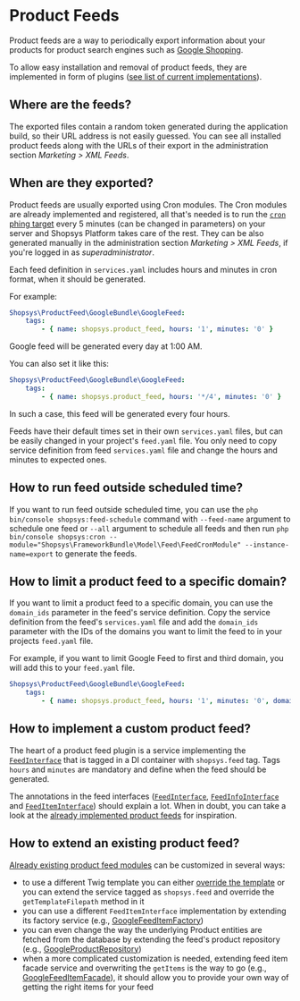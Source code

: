 # Product Feeds

Product feeds are a way to periodically export information about your products for product search engines such as [Google Shopping](https://www.google.com/shopping).

To allow easy installation and removal of product feeds, they are implemented in form of plugins ([see list of current implementations](https://github.com/search?q=topic%3Aproduct-feed+org%3Ashopsys)).

## Where are the feeds?

The exported files contain a random token generated during the application build, so their URL address is not easily guessed.
You can see all installed product feeds along with the URLs of their export in the administration section _Marketing > XML Feeds_.

## When are they exported?

Product feeds are usually exported using Cron modules.
The Cron modules are already implemented and registered, all that's needed is to run the [`cron` phing target](../introduction/console-commands-for-application-management-phing-targets.md#cron) every 5 minutes (can be changed in parameters) on your server and Shopsys Platform takes care of the rest.
They can be also generated manually in the administration section _Marketing > XML Feeds_, if you're logged in as _superadministrator_.

Each feed definition in `services.yaml` includes hours and minutes in cron format, when it should be generated.

For example:

```yaml
Shopsys\ProductFeed\GoogleBundle\GoogleFeed:
    tags:
        - { name: shopsys.product_feed, hours: '1', minutes: '0' }
```

Google feed will be generated every day at 1:00 AM.

You can also set it like this:

```yaml
Shopsys\ProductFeed\GoogleBundle\GoogleFeed:
    tags:
        - { name: shopsys.product_feed, hours: '*/4', minutes: '0' }
```

In such a case, this feed will be generated every four hours.

Feeds have their default times set in their own `services.yaml` files, but can be easily changed in your project's `feed.yaml` file.
You only need to copy service definition from feed `services.yaml` file and change the hours and minutes to expected ones.

## How to run feed outside scheduled time?

If you want to run feed outside scheduled time, you can use the `php bin/console shopsys:feed-schedule` command with `--feed-name` argument to schedule one feed or `--all` argument to schedule all feeds and then run `php bin/console shopsys:cron --module="Shopsys\FrameworkBundle\Model\Feed\FeedCronModule" --instance-name=export` to generate the feeds.

## How to limit a product feed to a specific domain?

If you want to limit a product feed to a specific domain, you can use the `domain_ids` parameter in the feed's service definition.
Copy the service definition from the feed's `services.yaml` file and add the `domain_ids` parameter with the IDs of the domains you want to limit the feed to in your projects `feed.yaml` file.

For example, if you want to limit Google Feed to first and third domain, you will add this to your `feed.yaml` file.

```yaml
Shopsys\ProductFeed\GoogleBundle\GoogleFeed:
    tags:
        - { name: shopsys.product_feed, hours: '1', minutes: '0', domain_ids: '1,3' }
```

## How to implement a custom product feed?

The heart of a product feed plugin is a service implementing the [`FeedInterface`](https://github.com/shopsys/shopsys/blob/master/packages/framework/src/Model/Feed/FeedInterface.php) that is tagged in a DI container with `shopsys.feed` tag.
Tags `hours` and `minutes` are mandatory and define when the feed should be generated.

The annotations in the feed interfaces ([`FeedInterface`](https://github.com/shopsys/shopsys/blob/master/packages/framework/src/Model/Feed/FeedInterface.php), [`FeedInfoInterface`](https://github.com/shopsys/shopsys/blob/master/packages/framework/src/Model/Feed/FeedInfoInterface.php) and [`FeedItemInterface`](https://github.com/shopsys/shopsys/blob/master/packages/framework/src/Model/Feed/FeedItemInterface.php)) should explain a lot.
When in doubt, you can take a look at the [already implemented product feeds](https://github.com/search?q=topic%3Aproduct-feed+org%3Ashopsys) for inspiration.

## How to extend an existing product feed?

[Already existing product feed modules](https://github.com/search?q=topic%3Aproduct-feed+org%3Ashopsys) can be customized in several ways:

-   to use a different Twig template you can either [override the template](https://symfony.com/doc/3.3/templating/overriding.html)
    or you can extend the service tagged as `shopsys.feed` and override the `getTemplateFilepath` method in it
-   you can use a different `FeedItemInterface` implementation by extending its factory service
    (e.g., [GoogleFeedItemFactory](https://github.com/shopsys/shopsys/blob/master/packages/product-feed-google/src/Model/FeedItem/GoogleFeedItemFactory.php))
-   you can even change the way the underlying Product entities are fetched from the database by extending the feed's product repository
    (e.g., [GoogleProductRepository](https://github.com/shopsys/shopsys/blob/master/packages/product-feed-google/src/Model/Product/GoogleProductRepository.php))
-   when a more complicated customization is needed, extending feed item facade service and overwriting the `getItems` is the way to go
    (e.g., [GoogleFeedItemFacade](https://github.com/shopsys/shopsys/blob/master/packages/product-feed-google/src/Model/FeedItem/GoogleFeedItemFacade.php)),
    it should allow you to provide your own way of getting the right items for your feed
